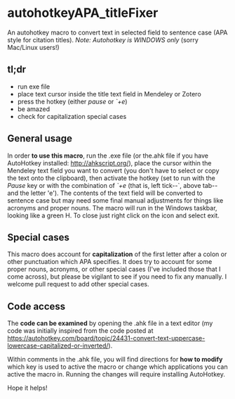 # autohotkeyAPA_titleFixer
An autohotkey macro to convert text in selected field to sentence case (APA style for citation titles).
*Note: Autohotkey is WINDOWS only* (sorry Mac/Linux users!)

## tl;dr
* run exe file
* place text cursor inside the title text field in Mendeley or Zotero
* press the hotkey (either _pause_ or  _\`+e_)
* be amazed
* check for capitalization special cases

## General usage
In order **to use this macro**, run the .exe file (or the.ahk file if you have AutoHotkey installed: http://ahkscript.org/), place the cursor within the Mendeley text field you want to convert (you don't have to select or copy the text onto the clipboard), then activate the hotkey (set to run with the _Pause_ key or with the combination of _\`+e_ (that is, left tick--\`, above tab--and the letter 'e').  The contents of the text field will be converted to sentence case but may need some final manual adjustments for things like acronyms and proper nouns. The macro will run in the Windows taskbar, looking like a green H. To close just right click on the icon and select exit.

## Special cases
This macro does account for **capitalization** of the first letter after a colon or other punctuation which APA specifies. It does try to account for some proper nouns, acronyms, or other special cases (I've included those that I come across), but please be vigilant to see if you need to fix any manually.  I welcome pull request to add other special cases.

## Code access
The **code can be examined** by opening the .ahk file in a text editor (my code was initially inspired from the code posted at https://autohotkey.com/board/topic/24431-convert-text-uppercase-lowercase-capitalized-or-inverted/).

Within comments in the .ahk file, you will find directions for **how to modify** which key is used to active the macro or change which applications you can active the macro in.  Running the changes will require installing AutoHotkey.

Hope it helps!
